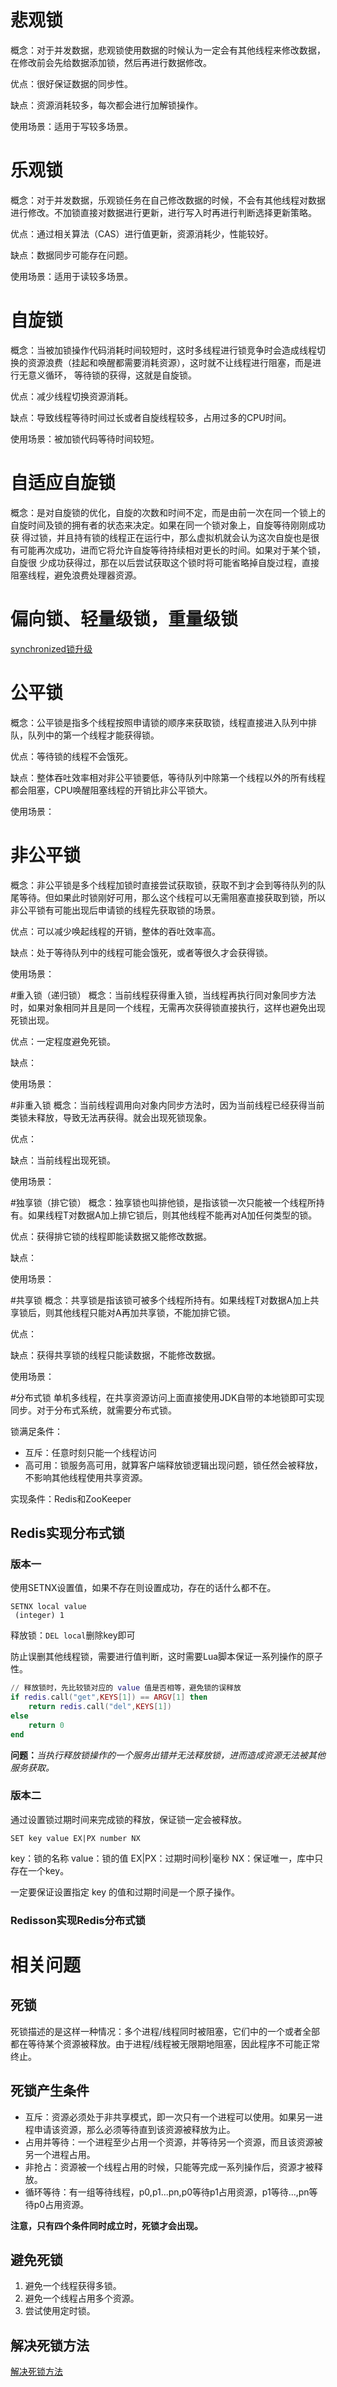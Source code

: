 # 悲观锁
概念：对于并发数据，悲观锁使用数据的时候认为一定会有其他线程来修改数据，在修改前会先给数据添加锁，然后再进行数据修改。

优点：很好保证数据的同步性。

缺点：资源消耗较多，每次都会进行加解锁操作。

使用场景：适用于写较多场景。

# 乐观锁
概念：对于并发数据，乐观锁任务在自己修改数据的时候，不会有其他线程对数据进行修改。不加锁直接对数据进行更新，进行写入时再进行判断选择更新策略。

优点：通过相关算法（CAS）进行值更新，资源消耗少，性能较好。

缺点：数据同步可能存在问题。

使用场景：适用于读较多场景。

# 自旋锁
概念：当被加锁操作代码消耗时间较短时，这时多线程进行锁竞争时会造成线程切换的资源浪费（挂起和唤醒都需要消耗资源），这时就不让线程进行阻塞，而是进行无意义循环，
等待锁的获得，这就是自旋锁。

优点：减少线程切换资源消耗。

缺点：导致线程等待时间过长或者自旋线程较多，占用过多的CPU时间。

使用场景：被加锁代码等待时间较短。

# 自适应自旋锁
概念：是对自旋锁的优化，自旋的次数和时间不定，而是由前一次在同一个锁上的自旋时间及锁的拥有者的状态来决定。如果在同一个锁对象上，自旋等待刚刚成功获
得过锁，并且持有锁的线程正在运行中，那么虚拟机就会认为这次自旋也是很有可能再次成功，进而它将允许自旋等待持续相对更长的时间。如果对于某个锁，自旋很
少成功获得过，那在以后尝试获取这个锁时将可能省略掉自旋过程，直接阻塞线程，避免浪费处理器资源。

# 偏向锁、轻量级锁，重量级锁

[synchronized锁升级](./Java多线程.md#相关锁介绍)

# 公平锁
概念：公平锁是指多个线程按照申请锁的顺序来获取锁，线程直接进入队列中排队，队列中的第一个线程才能获得锁。

优点：等待锁的线程不会饿死。

缺点：整体吞吐效率相对非公平锁要低，等待队列中除第一个线程以外的所有线程都会阻塞，CPU唤醒阻塞线程的开销比非公平锁大。

使用场景：

# 非公平锁
概念：非公平锁是多个线程加锁时直接尝试获取锁，获取不到才会到等待队列的队尾等待。但如果此时锁刚好可用，那么这个线程可以无需阻塞直接获取到锁，所以非公平锁有可能出现后申请锁的线程先获取锁的场景。

优点：可以减少唤起线程的开销，整体的吞吐效率高。

缺点：处于等待队列中的线程可能会饿死，或者等很久才会获得锁。

使用场景：

#重入锁（递归锁）
概念：当前线程获得重入锁，当线程再执行同对象同步方法时，如果对象相同并且是同一个线程，无需再次获得锁直接执行，这样也避免出现死锁出现。

优点：一定程度避免死锁。

缺点：

使用场景：

#非重入锁
概念：当前线程调用向对象内同步方法时，因为当前线程已经获得当前类锁未释放，导致无法再获得。就会出现死锁现象。

优点：

缺点：当前线程出现死锁。

使用场景：

#独享锁（排它锁）
概念：独享锁也叫排他锁，是指该锁一次只能被一个线程所持有。如果线程T对数据A加上排它锁后，则其他线程不能再对A加任何类型的锁。

优点：获得排它锁的线程即能读数据又能修改数据。

缺点：

使用场景：

#共享锁
概念：共享锁是指该锁可被多个线程所持有。如果线程T对数据A加上共享锁后，则其他线程只能对A再加共享锁，不能加排它锁。

优点：

缺点：获得共享锁的线程只能读数据，不能修改数据。

使用场景：

#分布式锁
单机多线程，在共享资源访问上面直接使用JDK自带的本地锁即可实现同步。对于分布式系统，就需要分布式锁。

锁满足条件：
- 互斥：任意时刻只能一个线程访问
- 高可用：锁服务高可用，就算客户端释放锁逻辑出现问题，锁任然会被释放，不影响其他线程使用共享资源。

实现条件：Redis和ZooKeeper

## Redis实现分布式锁

### 版本一
使用SETNX设置值，如果不存在则设置成功，存在的话什么都不在。
```shell
SETNX local value
 (integer) 1
```
释放锁：`DEL local`删除key即可

防止误删其他线程锁，需要进行值判断，这时需要Lua脚本保证一系列操作的原子性。
```lua
// 释放锁时，先比较锁对应的 value 值是否相等，避免锁的误释放
if redis.call("get",KEYS[1]) == ARGV[1] then
    return redis.call("del",KEYS[1])
else
    return 0
end
```

**问题：**_当执行释放锁操作的一个服务出错并无法释放锁，进而造成资源无法被其他服务获取。_

### 版本二
通过设置锁过期时间来完成锁的释放，保证锁一定会被释放。
```shell
SET key value EX|PX number NX
```
key：锁的名称
value：锁的值
EX|PX：过期时间秒|毫秒
NX：保证唯一，库中只存在一个key。

一定要保证设置指定 key 的值和过期时间是一个原子操作。

### Redisson实现Redis分布式锁

# 相关问题
## 死锁
死锁描述的是这样一种情况：多个进程/线程同时被阻塞，它们中的一个或者全部都在等待某个资源被释放。由于进程/线程被无限期地阻塞，因此程序不可能正常终止。

## 死锁产生条件
- 互斥：资源必须处于非共享模式，即一次只有一个进程可以使用。如果另一进程申请该资源，那么必须等待直到该资源被释放为止。
- 占用并等待：一个进程至少占用一个资源，并等待另一个资源，而且该资源被另一个进程占用。
- 非抢占：资源被一个线程占用的时候，只能等完成一系列操作后，资源才被释放。
- 循环等待：有一组等待线程，p0,p1...pn,p0等待p1占用资源，p1等待...,pn等待p0占用资源。

**注意，只有四个条件同时成立时，死锁才会出现。**

## 避免死锁
1. 避免一个线程获得多锁。
2. 避免一个线程占用多个资源。
3. 尝试使用定时锁。

## 解决死锁方法

[解决死锁方法](https://javaguide.cn/cs-basics/operating-system/operating-system-basic-questions-01.html#%E8%A7%A3%E5%86%B3%E6%AD%BB%E9%94%81%E7%9A%84%E6%96%B9%E6%B3%95)


